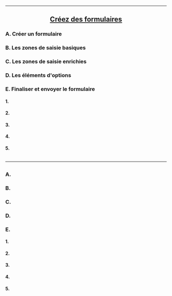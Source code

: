 ---------------------------------------------------------------------------------------------------------------------------------------------------------------
## <p align='center'> [Créez des formulaires](https://openclassrooms.com/fr/courses/1603881-apprenez-a-creer-votre-site-web-avec-html5-et-css3/1607171-creez-des-formulaires)</p>

### A. Créer un formulaire




### B. Les zones de saisie basiques
### C. Les zones de saisie enrichies
### D. Les éléments d'options
### E. Finaliser et envoyer le formulaire



#### 1.
#### 2.
#### 3.
#### 4.
#### 5.

```
```



---------------------------------------------------------------------------------------------------------------------------------------------------------------
## <p align='center'> []()</p>

### A.
### B.
### C.
### D.
### E.


#### 1.
#### 2.
#### 3.
#### 4.
#### 5.

```
```
